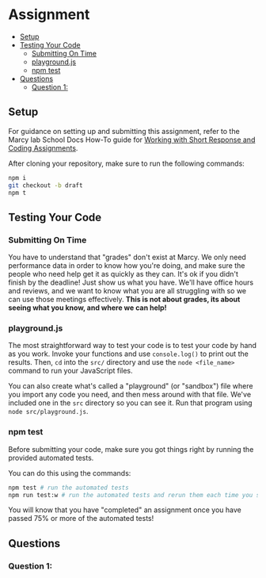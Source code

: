 # Assignment

- [Setup](#setup)
- [Testing Your Code](#testing-your-code)
  - [Submitting On Time](#submitting-on-time)
  - [playground.js](#playgroundjs)
  - [npm test](#npm-test)
- [Questions](#questions)
  - [Question 1:](#question-1)

## Setup

For guidance on setting up and submitting this assignment, refer to the Marcy lab School Docs How-To guide for [Working with Short Response and Coding Assignments](https://marcylabschool.gitbook.io/marcy-lab-school-docs/fullstack-curriculum/how-tos/working-with-assignments#how-to-work-on-assignments).

After cloning your repository, make sure to run the following commands:

```sh
npm i
git checkout -b draft
npm t
```

## Testing Your Code

### Submitting On Time

You have to understand that "grades" don't exist at Marcy. We only need performance data in order to know how you're doing, and make sure the people who need help get it as quickly as they can. It's ok if you didn't finish by the deadline! Just show us what you have. We'll have office hours and reviews, and we want to know what you are all struggling with so we can use those meetings effectively. **This is not about grades, its about seeing what you know, and where we can help!**

### playground.js

The most straightforward way to test your code is to test your code by hand as you work. Invoke your functions and use `console.log()` to print out the results. Then, `cd` into the `src/` directory and use the `node <file_name>` command to run your JavaScript files. 

You can also create what's called a "playground" (or "sandbox") file where you import any code you need, and then mess around with that file. We've included one in the `src` directory so you can see it. Run that program using `node src/playground.js`.

### npm test

Before submitting your code, make sure you got things right by running the provided automated tests.

You can do this using the commands:

```sh
npm test # run the automated tests
npm run test:w # run the automated tests and rerun them each time you save a change
```

You will know that you have "completed" an assignment once you have passed 75% or more of the automated tests!

## Questions

### Question 1: